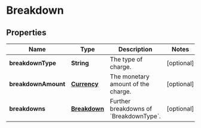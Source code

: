 
# Breakdown

## Properties
Name | Type | Description | Notes
------------ | ------------- | ------------- | -------------
**breakdownType** | **String** | The type of charge. |  [optional]
**breakdownAmount** | [**Currency**](Currency.md) | The monetary amount of the charge. |  [optional]
**breakdowns** | [**Breakdown**](Breakdown.md) | Further breakdowns of &#x60;BreakdownType&#x60;. |  [optional]



